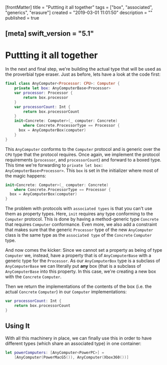 [frontMatter]
title = "Puttting it all together"
tags = ["box", "associated", "generics", "erasure"]
created = "2019-03-01 11:01:50"
description = ""
published = true

[meta]
swift_version = "5.1"
---

# Puttting it all together

In the next and final step, we\'re building the actual type that will be
used as the proverbial type eraser. Just as before, lets have a look at
the code first:

``` Swift
final class AnyComputer<Processor: CPU>: Computer {
    private let box: AnyComputerBase<Processor>
    var processor: Processor {
        return box.processor
    }
    var processorCount: Int {
        return box.processorCount
    }
    init<Concrete: Computer>(_ computer: Concrete) 
        where Concrete.ProcessorType == Processor {
      box = AnyComputerBox(computer)
    }
}
```

This `AnyComputer` conforms to the `Computer` protocol and is generic
over the `CPU` type that the protocol requires. Once again, we implement
the protocol requirements (`processor`, and `processorCount`) and
forward to a boxed type. This time we\'re forwarding to
`private let box: AnyComputerBase<Processor>`. This `box` is set in the
initializer where most of the magic happens:

``` Swift
init<Concrete: Computer>(_ computer: Concrete) 
    where Concrete.ProcessorType == Processor {
  box = AnyComputerBox(computer)
}
```

The problem with protocols with `associated types` is that you can\'t
use them as property types. Here, `init` requires any type conforming to
the `Computer` protocol. This is done by having a method-generic type
`Concrete` that requires `Computer` conformance. Even more, we also add
a constraint that makes sure that the generic `Processor` type of the
new `AnyComputer` class is the same type as the `associated type` of the
`Concrete` `Computer` type.

And now comes the kicker: Since we cannot set a property as being of
type `Computer` we, instead, have a property that is of
`AnyComputerBase` with a generic type for the `Processor`. As our
`AnyComputerBox` type is a subclass of `AnyComputerBase` we can
literally put **any** box (that is a subclass of `AnyComputerBase` into
this property. In this case, we\'re creating a new box with the
`Concrete` `Computer`.

Then we return the implementations of the contents of the box (i.e. the
actual `Concrete` `Computer`) in our `Computer` implementations:

``` Swift
var processorCount: Int {
    return box.processorCount
}
```

## Using It

With all this machinery in place, we can finally use this in order to
have different types (which share an associated type) in one container:

``` Swift
let powerComputers: [AnyComputer<PowerPC>] = 
    [AnyComputer(PowerMacG5()), AnyComputer(Xbox360())]
```

